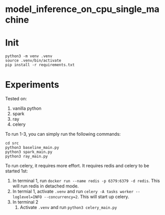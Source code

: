 # model_inference_on_cpu_single_machine

# Init
```
python3 -m venv .venv
source .venv/bin/activate
pip install -r requirements.txt
```

# Experiments
Tested on: 
1. vanilla python
2. spark
3. ray
4. celery

To run 1-3, you can simply run the following commands:
```
cd src
python3 baseline_main.py
python3 spark_main.py
python3 ray_main.py
```

To run celery, it requires more effort. It requires redis and celery to be started 1st:
1. In terminal 1, run `docker run --name redis -p 6379:6379 -d redis`. This will run redis in detached mode.
2. In termial 1, activate `.venv` and run `celery -A tasks worker --loglevel=INFO --concurrency=2`. This will start up celery.
3. In terminal 2
   1. Activate `.venv` and run `python3 celery_main.py`